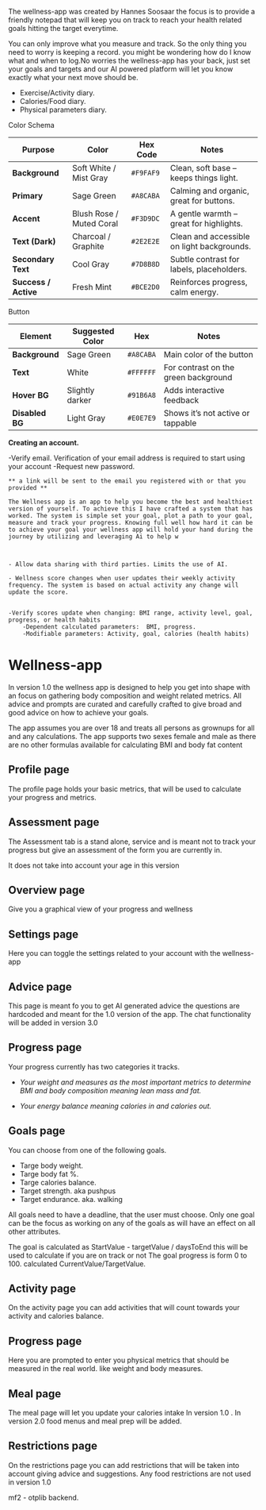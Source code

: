 

The wellness-app  was created by Hannes Soosaar the focus is to provide a friendly notepad that will keep you on track to reach your health related goals hitting the target everytime.

You can only improve what you measure and track. So the only thing you need to worry is keeping a record. you might be wondering how do I know what and when to log.No worries the wellness-app has your back, just set your goals and targets and our AI powered platform will let you know exactly what your next move should be. 

- Exercise/Activity diary. 
- Calories/Food diary.
- Physical parameters diary.


Color Schema

| Purpose              | Color                    | Hex Code  | Notes                                      |
| -------------------- | ------------------------ | --------- | ------------------------------------------ |
| **Background**       | Soft White / Mist Gray   | `#F9FAF9` | Clean, soft base – keeps things light.     |
| **Primary**          | Sage Green               | `#A8CABA` | Calming and organic, great for buttons.    |
| **Accent**           | Blush Rose / Muted Coral | `#F3D9DC` | A gentle warmth – great for highlights.    |
| **Text (Dark)**      | Charcoal / Graphite      | `#2E2E2E` | Clean and accessible on light backgrounds. |
| **Secondary Text**   | Cool Gray                | `#7D8B8D` | Subtle contrast for labels, placeholders.  |
| **Success / Active** | Fresh Mint               | `#BCE2D0` | Reinforces progress, calm energy.          |

Button

| Element         | Suggested Color | Hex       | Notes                                |
| --------------- | --------------- | --------- | ------------------------------------ |
| **Background**  | Sage Green      | `#A8CABA` | Main color of the button             |
| **Text**        | White           | `#FFFFFF` | For contrast on the green background |
| **Hover BG**    | Slightly darker | `#91B6A8` | Adds interactive feedback            |
| **Disabled BG** | Light Gray      | `#E0E7E9` | Shows it’s not active or tappable    |



**Creating an account.**

-Verify email.
    Verification of your email address is required to start using your account
-Request new password.

    ** a link will be sent to the email you registered with or that you provided **

    The Wellness app is an app to help you become the best and healthiest version of yourself. To achieve this I have crafted a system that has worked. The system is simple set your goal, plot a path to your goal, measure and track your progress. Knowing full well how hard it can be to achieve your goal your wellness app will hold your hand during the journey by utilizing and leveraging Ai to help w



    - Allow data sharing with third parties. Limits the use of AI.

    - Wellness score changes when user updates their weekly activity frequency. The system is based on actual activity any change will update the score.


    -Verify scores update when changing: BMI range, activity level, goal, progress, or health habits
        -Dependent calculated parameters:  BMI, progress.
        -Modifiable parameters: Activity, goal, calories (health habits)

# Wellness-app
In version 1.0 the wellness app is designed to help you get into shape with an focus on gathering body composition and weight related metrics. All advice and prompts are curated and carefully crafted to give broad and good advice on how to achieve your goals.

The app assumes you are over 18 and treats all persons as grownups for all and any calculations.
The app supports two sexes female and male as there are no other formulas available for calculating BMI and body fat content

## Profile page 
The profile page holds your basic metrics, that will be used to calculate your progress and metrics.

## Assessment page

The Assessment tab is a stand alone, service and is meant not to track your progress but give an assessment of the form you are currently in.

It does not take into account your age in this version

## Overview page

Give you a graphical view of your progress and wellness 

## Settings page

Here you can toggle the settings related to your account with the wellness-app

## Advice page

This page is meant fo you to get AI generated advice the questions are hardcoded and meant for the 1.0 version of the app. The chat functionality will be added in version 3.0



## Progress page

Your progress currently has two categories it tracks.

- *Your weight and measures as the most important metrics to determine BMI and body composition meaning lean mass and fat.*

- *Your energy balance meaning calories in and calories out.*


## Goals page

You can choose from one of the following goals.

* Targe body weight.
* Targe body fat %.
* Targe calories balance.
* Target strength. aka pushpus
* Target endurance. aka. walking

All goals need to have a deadline, that the user must choose.
Only one goal can be the focus as working on any of the goals as will have an effect on all other attributes.

The goal is calculated as StartValue - targetValue / daysToEnd this will be used to calculate if you are on track or not
The goal progress is form 0 to 100. calculated  CurrentValue/TargetValue.


## Activity page

On the activity page you can add activities that will count towards your activity and calories balance.

## Progress page

Here you are prompted to enter you physical metrics that should be measured in the real world. like weight and body measures.

## Meal page

The meal page will let you update your calories intake In version 1.0 . In version 2.0 food menus and meal prep will be added.

## Restrictions page

On the restrictions page you can add restrictions that will be taken into account giving advice and suggestions. Any food restrictions are not used in version 1.0


mf2 - otplib backend.
